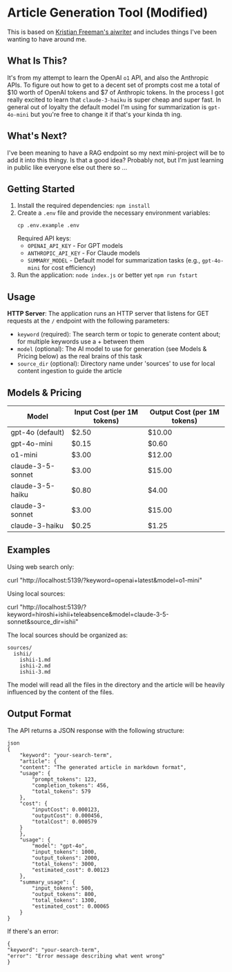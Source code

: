 # Article Generation Tool (Modified)

This is based on [Kristian Freeman's aiwriter](https://github.com/kristianfreeman/aiwriter) and includes things I've been wanting to have around me.

## What Is This?

It's from my attempt to learn the OpenAI `o1` API, and also the Anthropic APIs. To figure out how to get to a decent set of prompts cost me a total of $10 worth of OpenAI tokens and $7 of Anthropic tokens. In the process I got really excited to learn that `claude-3-haiku` is super cheap and super fast. In general out of loyalty the default model I'm using for summarization is `gpt-4o-mini` but you're free to change it if that's your kinda th ing.

## What's Next?

I've been meaning to have a RAG endpoint so my next mini-project will be to add it into this thingy. Is that a good idea? Probably not, but I'm just learning in public like everyone else out there so ...

## Getting Started

1. Install the required dependencies: `npm install`
2. Create a `.env` file and provide the necessary environment variables:
   ```
   cp .env.example .env
   ```
   Required API keys:
   - `OPENAI_API_KEY` - For GPT models
   - `ANTHROPIC_API_KEY` - For Claude models
   - `SUMMARY_MODEL` - Default model for summarization tasks (e.g., `gpt-4o-mini` for cost efficiency)
3. Run the application: `node index.js` or better yet `npm run fstart`

## Usage

**HTTP Server**: The application runs an HTTP server that listens for GET requests at the `/` endpoint with the following parameters:

- `keyword` (required): The search term or topic to generate content about; for multiple keywords use a + between them
- `model` (optional): The AI model to use for generation (see Models & Pricing below) as the real brains of this task
- `source_dir` (optional): Directory name under 'sources' to use for local content ingestion to guide the article

## Models & Pricing

| Model | Input Cost (per 1M tokens) | Output Cost (per 1M tokens) |
|-------|---------------------------|----------------------------|
| gpt-4o (default) | $2.50 | $10.00 |
| gpt-4o-mini | $0.15 | $0.60 |
| o1-mini | $3.00 | $12.00 |
| claude-3-5-sonnet | $3.00 | $15.00 |
| claude-3-5-haiku | $0.80 | $4.00 |
| claude-3-sonnet | $3.00 | $15.00 |
| claude-3-haiku | $0.25 | $1.25 |

## Examples

Using web search only:

curl "http://localhost:5139/?keyword=openai+latest&model=o1-mini" 

Using local sources:

curl "http://localhost:5139/?keyword=hiroshi+ishii+teleabsence&model=claude-3-5-sonnet&source_dir=ishii"

The local sources should be organized as:

```
sources/
  ishii/
    ishii-1.md
    ishii-2.md
    ishii-3.md
```

The model will read all the files in the directory and the article will be heavily influenced by the content of the files.

## Output Format

The API returns a JSON response with the following structure:

```
json
{
    "keyword": "your-search-term",
    "article": {
    "content": "The generated article in markdown format",
    "usage": {
        "prompt_tokens": 123,
        "completion_tokens": 456,
        "total_tokens": 579
    },
    "cost": {
        "inputCost": 0.000123,
        "outputCost": 0.000456,
        "totalCost": 0.000579
    }
    },
    "usage": {
        "model": "gpt-4o",
        "input_tokens": 1000,
        "output_tokens": 2000,
        "total_tokens": 3000,
        "estimated_cost": 0.00123
    },
    "summary_usage": {
        "input_tokens": 500,
        "output_tokens": 800,
        "total_tokens": 1300,
        "estimated_cost": 0.00065
    }
}
```

If there's an error:

```
{
"keyword": "your-search-term",
"error": "Error message describing what went wrong"
}
```